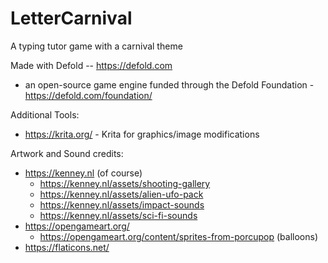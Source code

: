 # LetterCarnival
A typing tutor game with a carnival theme

Made with Defold -- https://defold.com
* an open-source game engine funded through the Defold Foundation - https://defold.com/foundation/

Additional Tools:
* https://krita.org/ - Krita for graphics/image modifications

Artwork and Sound credits:
* https://kenney.nl  (of course)
  * https://kenney.nl/assets/shooting-gallery
  * https://kenney.nl/assets/alien-ufo-pack
  * https://kenney.nl/assets/impact-sounds
  * https://kenney.nl/assets/sci-fi-sounds
* https://opengameart.org/
  * https://opengameart.org/content/sprites-from-porcupop  (balloons)
* https://flaticons.net/

